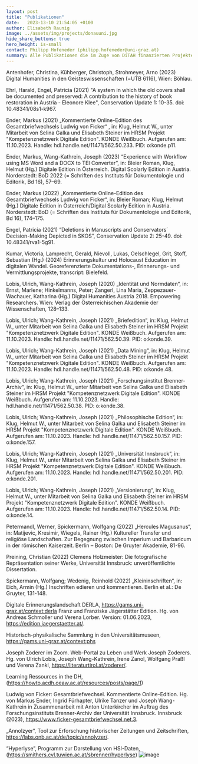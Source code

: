 ```yaml
---
layout: post
title: "Publikationen"
date:   2023-13-10 21:54:05 +0100
author: Elisabeth Raunig
image: ../assets/img/projects/donauuni.jpg
hide_share_buttons: true
hero_height: is-small
contact: Philipp Hofeneder (philipp.hofeneder@uni-graz.at)
summary: Alle Publikationen die im Zuge von DiTAH finanzierten Projekten publiziert wurden.
---
```


Antenhofer, Christina, Kühberger, Christoph, Strohmeyer, Arno (2023) Digital Humanities in den Geisteswissenschaften (=UTB 6116), Wien: Böhlau.

Ehrl, Harald, Engel, Patricia (2021) "A system in which the old covers shall be documented and preserved: A contribution to the history of book restoration in Austria - Eleonore Klee", Conservation Update 1: 10-35. doi: 10.48341/08s1-k967.

Ender, Markus (2021) „Kommentierte Online-Edition des Gesamtbriefwechsels Ludwig von Ficker“ , in: Klug, Helmut W., unter Mitarbeit von Selina Galka und Elisabeth Steiner im HRSM Projekt "Kompetenznetzwerk Digitale Edition". KONDE Weißbuch. Aufgerufen am: 11.10.2023. Handle: hdl.handle.net/11471/562.50.233. PID: o:konde.p11.

Ender, Markus, Wang-Kathrein, Joseph (2023) “Experience with Workflow using MS Word and a DOCX to TEI Converter”, in: Bleier Roman, Klug, Helmut (Hg.) Digitale Edition in Österreich. Digital Scolarly Edition in Austria. Norderstedt: BoD 2022 (= Schriften des Instituts für Dokumentologie und Editorik, Bd 16), 57–69.

Ender, Markus (2022) „Kommentierte Online-Edition des Gesamtbriefwechsels Ludwig von Ficker“, in: Bleier Roman; Klug, Helmut (Hg.) Digitale Edition in Österreich/Digital Scolarly Edition in Austria. Norderstedt: BoD (= Schriften des Instituts für Dokumentologie und Editorik, Bd 16), 174–175.

Engel, Patricia (2021) “Deletions in Manuscripts and Conservators´ Decision-Making Depicted in SKOS”, Conservation Update 2: 25-49. doi: 10.48341/rva1-5g91. 

Kumar, Victoria, Lamprecht, Gerald, Nievoll, Lukas, Oelschlegel, Grit, Stoff, Sebastian (Hg.) (2024) Erinnerungskultur und Holocaust Education im digitalen Wandel. Georeferenzierte Dokumentations-, Erinnerungs- und Vermittlungsprojekte, transcript: Bielefeld.

Lobis, Ulrich, Wang-Kathrein, Joseph (2020) „Identität und Normdaten“, in: Ernst, Marlene; Hinkelmanns, Peter; Zangerl, Lina Maria, Zeppezauer-Wachauer, Katharina (Hg.) Digital Humanities Austria 2018. Empowering Researchers. Wien: Verlag der Österreichischen Akademie der Wissenschaften, 128–133.

Lobis, Ulrich; Wang-Kathrein, Joseph (2021) „Briefedition“, in: Klug, Helmut W., unter Mitarbeit von Selina Galka und Elisabeth Steiner im HRSM Projekt "Kompetenznetzwerk Digitale Edition". KONDE Weißbuch. Aufgerufen am: 11.10.2023. Handle: hdl.handle.net/11471/562.50.39. PID: o:konde.39.

Lobis, Ulrich; Wang-Kathrein, Joseph (2021) „Data Mining“, in: Klug, Helmut W., unter Mitarbeit von Selina Galka und Elisabeth Steiner im HRSM Projekt "Kompetenznetzwerk Digitale Edition". KONDE Weißbuch. Aufgerufen am: 11.10.2023. Handle: hdl.handle.net/11471/562.50.48. PID: o:konde.48.

Lobis, Ulrich; Wang-Kathrein, Joseph (2021) „Forschungsinstitut Brenner-Archiv“, in: Klug, Helmut W., unter Mitarbeit von Selina Galka und Elisabeth Steiner im HRSM Projekt "Kompetenznetzwerk Digitale Edition". KONDE Weißbuch. Aufgerufen am: 11.10.2023. Handle: hdl.handle.net/11471/562.50.38. PID: o:konde.38.

Lobis, Ulrich; Wang-Kathrein, Joseph (2021) „Philosophische Edition“, in: Klug, Helmut W., unter Mitarbeit von Selina Galka und Elisabeth Steiner im HRSM Projekt "Kompetenznetzwerk Digitale Edition". KONDE Weißbuch. Aufgerufen am: 11.10.2023. Handle: hdl.handle.net/11471/562.50.157. PID: o:konde.157.

Lobis, Ulrich; Wang-Kathrein, Joseph (2021) „Universität Innsbruck“, in: Klug, Helmut W., unter Mitarbeit von Selina Galka und Elisabeth Steiner im HRSM Projekt "Kompetenznetzwerk Digitale Edition". KONDE Weißbuch. Aufgerufen am: 11.10.2023. Handle: hdl.handle.net/11471/562.50.201. PID: o:konde.201.

Lobis, Ulrich; Wang-Kathrein, Joseph (2021) „Versionierung“, in: Klug, Helmut W., unter Mitarbeit von Selina Galka und Elisabeth Steiner im HRSM Projekt "Kompetenznetzwerk Digitale Edition". KONDE Weißbuch. Aufgerufen am: 11.10.2023. Handle: hdl.handle.net/11471/562.50.14. PID: o:konde.14.

Petermandl, Werner, Spickermann, Wolfgang (2022) „Hercules Magusanus“, in: Matijevic, Kresimir, Wiegels, Rainer (Hg.) Kultureller Transfer und religiöse Landschaften. Zur Begegnung zwischen Imperium und Barbaricum in der römischen Kaiserzeit. Berlin – Boston: De Gruyter Akademie, 81-96. 

Preining, Christian (2022) Clemens Holzmeister: Die fotografische Repräsentation seiner Werke, Universität Innsbruck: unveröffentlichte Dissertation.

Spickermann, Wolfgang; Wedenig, Reinhold (2022) „Kleininschriften“, in: Eich, Armin (Hg.) Inschriften edieren und kommentieren. Berlin et al.: De Gruyter, 131-148.


Digitale Erinnerungslandschaft DERLA, https://gams.uni-graz.at/context:derla 
Franz und Franziska Jägerstätter Edition. Hg. von Andreas Schmoller und Verena Lorber. Version: 01.06.2023, https://edition.jaegerstaetter.at/. 

Historisch-physikalische Sammlung in den Universitätsmuseen, https://gams.uni-graz.at/context:phs 

Joseph Zoderer im Zoom. Web-Portal zu Leben und Werk Joseph Zoderers. Hg. von Ulrich Lobis, Joseph Wang-Kathrein, Irene Zanol, Wolfgang Praßl und Verena Zankl, https://literaturtirol.at/zoderer/. 

Learning Ressources in the DH,  (https://howto.acdh.oeaw.ac.at/resources/posts/page/1)

Ludwig von Ficker: Gesamtbriefwechsel. Kommentierte Online-Edition. Hg. von Markus Ender, Ingrid Fürhapter, Ulrike Tanzer und Joseph Wang-Kathrein in Zusammenarbeit mit Anton Unterkircher im Auftrag des Forschungsinstituts Brenner-Archiv der Universität Innsbruck. Innsbruck (2023), https://www.ficker-gesamtbriefwechsel.net.3.


„Annolzyer“, Tool zur Erforschung historischer Zeitungen und Zeitschriften, https://labs.onb.ac.at/de/topic/annolyzer/.

“Hyperlyse”, Programm zur Darstellung von HSI-Daten, (https://smithers.cvl.tuwien.ac.at/sbrenner/hyperlyse)
![image](https://github.com/ditah-at/ditah-at.github.io/assets/45683496/468773c2-2b0f-4835-84fe-502210a09d71)
